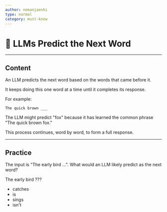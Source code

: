 ```yaml
---
author: nemanjaenki
type: normal
category: must-know
---
```


# 🤖 LLMs Predict the Next Word

---

## Content

An LLM predicts the next word based on the words that came before it.

It keeps doing this one word at a time until it completes its response.

For example:

```
The quick brown ___
```

The LLM might predict "fox" because it has learned the common phrase "The quick brown fox."

This process continues, word by word, to form a full response.

---

## Practice

The input is "The early bird ...". What would an LLM likely predict as the next word?

The early bird ???

- catches
- is
- sings
- isn't
